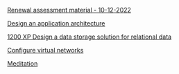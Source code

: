 [Renewal assessment material - 10-12-2022](https://learn.microsoft.com/en-us/collections/d4xphowjnrq0n5)

[Design an application architecture](https://learn.microsoft.com/en-us/training/modules/design-application-architecture/)


[1200 XP
Design a data storage solution for relational data](https://learn.microsoft.com/en-us/training/modules/design-data-storage-solution-for-relational-data/)

[Configure virtual networks](https://learn.microsoft.com/en-us/training/modules/configure-virtual-networks/)

[Meditation](https://www.huffpost.com/entry/meditation-routine_b_2853424)


